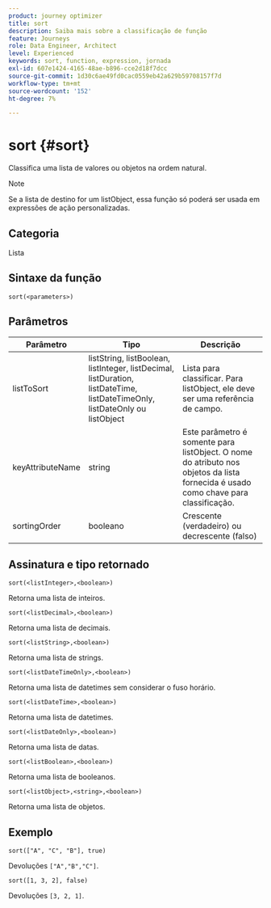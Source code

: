 ```yaml
---
product: journey optimizer
title: sort
description: Saiba mais sobre a classificação de função
feature: Journeys
role: Data Engineer, Architect
level: Experienced
keywords: sort, function, expression, jornada
exl-id: 607e1424-4165-48ae-b896-cce2d18f7dcc
source-git-commit: 1d30c6ae49fd0cac0559eb42a629b59708157f7d
workflow-type: tm+mt
source-wordcount: '152'
ht-degree: 7%

---
```


# sort {#sort}

Classifica uma lista de valores ou objetos na ordem natural.

>[!NOTE]
>
>Se a lista de destino for um listObject, essa função só poderá ser usada em expressões de ação personalizadas.

## Categoria

Lista

## Sintaxe da função

`sort(<parameters>)`

## Parâmetros

| Parâmetro | Tipo | Descrição |
|-----------|------------------|------------------|
| listToSort | listString, listBoolean, listInteger, listDecimal, listDuration, listDateTime, listDateTimeOnly, listDateOnly ou listObject | Lista para classificar. Para listObject, ele deve ser uma referência de campo. |
| keyAttributeName | string | Este parâmetro é somente para listObject. O nome do atributo nos objetos da lista fornecida é usado como chave para classificação. |
| sortingOrder | booleano | Crescente (verdadeiro) ou decrescente (falso) |

## Assinatura e tipo retornado

`sort(<listInteger>,<boolean>)`

Retorna uma lista de inteiros.

`sort(<listDecimal>,<boolean>)`

Retorna uma lista de decimais.

`sort(<listString>,<boolean>)`

Retorna uma lista de strings.

`sort(<listDateTimeOnly>,<boolean>)`

Retorna uma lista de datetimes sem considerar o fuso horário.

`sort(<listDateTime>,<boolean>)`

Retorna uma lista de datetimes.

`sort(<listDateOnly>,<boolean>)`

Retorna uma lista de datas.

`sort(<listBoolean>,<boolean>)`

Retorna uma lista de booleanos.

`sort(<listObject>,<string>,<boolean>)`

Retorna uma lista de objetos.

## Exemplo

`sort(["A", "C", "B"], true)`

Devoluções `["A","B","C"]`.

`sort([1, 3, 2], false)`

Devoluções `[3, 2, 1]`.

